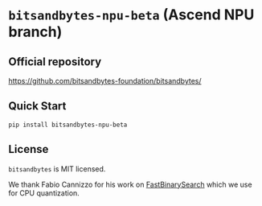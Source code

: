 # `bitsandbytes-npu-beta` (Ascend NPU branch)

## Official repository

https://github.com/bitsandbytes-foundation/bitsandbytes/

## Quick Start

```shell
pip install bitsandbytes-npu-beta
```

## License

`bitsandbytes` is MIT licensed.

We thank Fabio Cannizzo for his work on [FastBinarySearch](https://github.com/fabiocannizzo/FastBinarySearch) which we use for CPU quantization.
